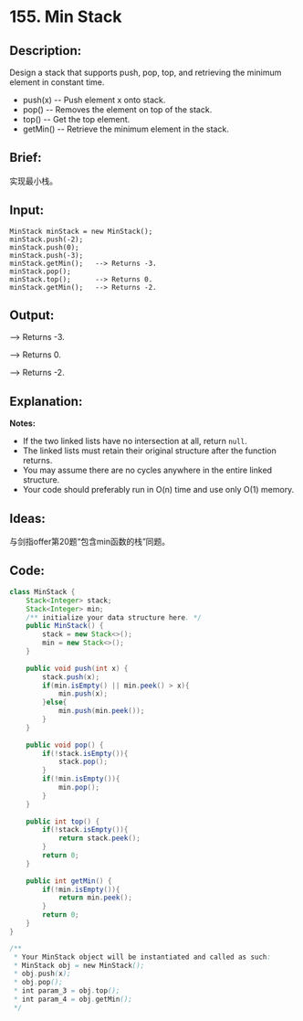 # 155. Min Stack

## Description:

Design a stack that supports push, pop, top, and retrieving the minimum element in constant time.

- push(x) -- Push element x onto stack.
- pop() -- Removes the element on top of the stack.
- top() -- Get the top element.
- getMin() -- Retrieve the minimum element in the stack.

## Brief:

实现最小栈。

## Input:

```
MinStack minStack = new MinStack();
minStack.push(-2);
minStack.push(0);
minStack.push(-3);
minStack.getMin();   --> Returns -3.
minStack.pop();
minStack.top();      --> Returns 0.
minStack.getMin();   --> Returns -2.
```

## Output:

--> Returns -3.

--> Returns 0.

--> Returns -2.

## Explanation:

**Notes:**

- If the two linked lists have no intersection at all, return `null`.
- The linked lists must retain their original structure after the function returns.
- You may assume there are no cycles anywhere in the entire linked structure.
- Your code should preferably run in O(n) time and use only O(1) memory.

## Ideas:

与剑指offer第20题“包含min函数的栈”同题。

## Code:

```java
class MinStack {
    Stack<Integer> stack;
    Stack<Integer> min;
    /** initialize your data structure here. */
    public MinStack() {
        stack = new Stack<>();
        min = new Stack<>();
    }
    
    public void push(int x) {
        stack.push(x);
        if(min.isEmpty() || min.peek() > x){
            min.push(x);
        }else{
            min.push(min.peek());
        }
    }
    
    public void pop() {
        if(!stack.isEmpty()){
            stack.pop();
        }
        if(!min.isEmpty()){
            min.pop();
        }
    }
    
    public int top() {
        if(!stack.isEmpty()){
            return stack.peek();
        }
        return 0;
    }
    
    public int getMin() {
        if(!min.isEmpty()){
            return min.peek();
        }
        return 0;
    }
}

/**
 * Your MinStack object will be instantiated and called as such:
 * MinStack obj = new MinStack();
 * obj.push(x);
 * obj.pop();
 * int param_3 = obj.top();
 * int param_4 = obj.getMin();
 */
```

